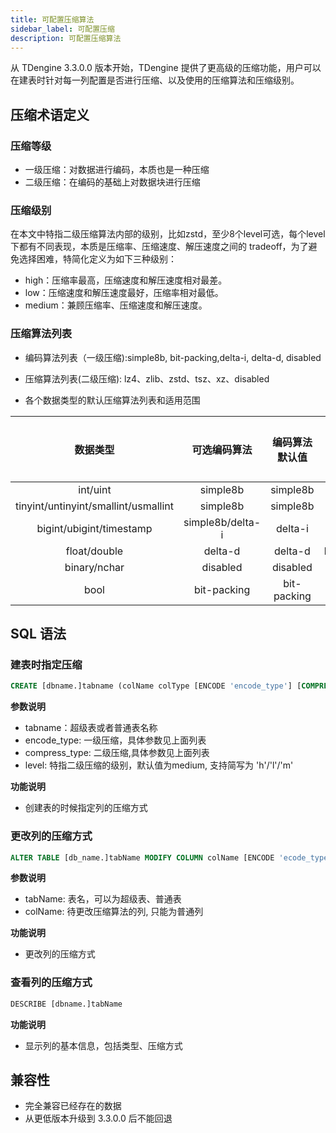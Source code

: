 ```yaml
---
title: 可配置压缩算法
sidebar_label: 可配置压缩
description: 可配置压缩算法
---
```


从 TDengine 3.3.0.0 版本开始，TDengine 提供了更高级的压缩功能，用户可以在建表时针对每一列配置是否进行压缩、以及使用的压缩算法和压缩级别。

## 压缩术语定义

### 压缩等级

- 一级压缩：对数据进行编码，本质也是一种压缩
- 二级压缩：在编码的基础上对数据块进行压缩

### 压缩级别

在本文中特指二级压缩算法内部的级别，比如zstd，至少8个level可选，每个level 下都有不同表现，本质是压缩率、压缩速度、解压速度之间的 tradeoff，为了避免选择困难，特简化定义为如下三种级别：

- high：压缩率最高，压缩速度和解压速度相对最差。
- low：压缩速度和解压速度最好，压缩率相对最低。
- medium：兼顾压缩率、压缩速度和解压速度。

### 压缩算法列表

- 编码算法列表（一级压缩):simple8b, bit-packing,delta-i, delta-d, disabled  

- 压缩算法列表(二级压缩): lz4、zlib、zstd、tsz、xz、disabled

- 各个数据类型的默认压缩算法列表和适用范围

| 数据类型 | 可选编码算法 | 编码算法默认值 | 可选压缩算法 | 压缩算法默认值 |压缩等级默认值|
|:------------------------------------:|:----------------:|:-----------:|:--------------------:|:----:|:------:|
| int/uint                             | simple8b         | simple8b    | lz4/zlib/zstd/xz     | lz4  | medium |
| tinyint/untinyint/smallint/usmallint | simple8b         | simple8b    | lz4/zlib/zstd/xz     | zlib | medium |
| bigint/ubigint/timestamp             | simple8b/delta-i | delta-i     | lz4/zlib/zstd/xz     | lz4  | medium |
| float/double                         | delta-d          | delta-d     | lz4/zlib/zstd/xz/tsz | lz4  | medium |
| binary/nchar                         | disabled         | disabled    | lz4/zlib/zstd/xz     | zstd | medium |
| bool                                 | bit-packing      | bit-packing | lz4/zlib/zstd/xz     | zstd | medium |


## SQL 语法

### 建表时指定压缩

```sql
CREATE [dbname.]tabname (colName colType [ENCODE 'encode_type'] [COMPRESS 'compress_type' [LEVEL 'level'], [, other cerate_definition]...])
```

**参数说明**

- tabname：超级表或者普通表名称
- encode_type: 一级压缩，具体参数见上面列表
- compress_type: 二级压缩,具体参数见上面列表
- level: 特指二级压缩的级别，默认值为medium, 支持简写为 'h'/'l'/'m'

**功能说明**

- 创建表的时候指定列的压缩方式

### 更改列的压缩方式

```sql
ALTER TABLE [db_name.]tabName MODIFY COLUMN colName [ENCODE 'ecode_type'] [COMPRESS 'compress_type'] [LEVEL "high"]

```

**参数说明**

- tabName: 表名，可以为超级表、普通表
- colName: 待更改压缩算法的列, 只能为普通列

**功能说明**

- 更改列的压缩方式

### 查看列的压缩方式

```sql
DESCRIBE [dbname.]tabName
```

**功能说明**

- 显示列的基本信息，包括类型、压缩方式

## 兼容性

- 完全兼容已经存在的数据
- 从更低版本升级到 3.3.0.0 后不能回退
